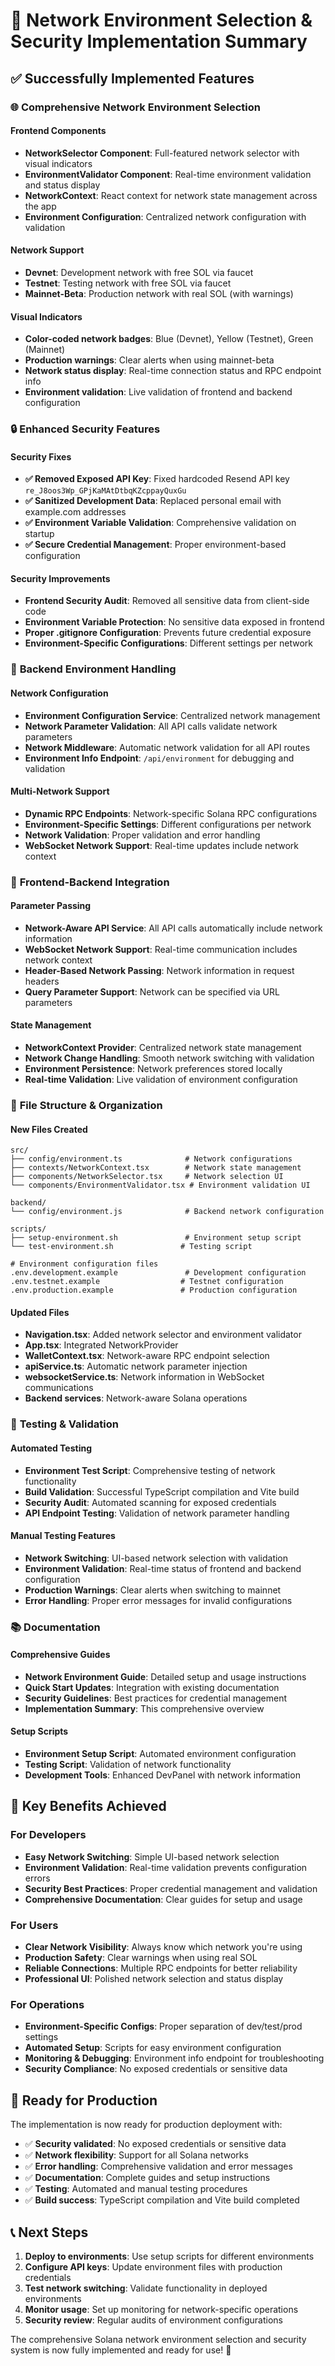 # 🎉 Network Environment Selection & Security Implementation Summary

## ✅ Successfully Implemented Features

### 🌐 **Comprehensive Network Environment Selection**

#### Frontend Components
- **NetworkSelector Component**: Full-featured network selector with visual indicators
- **EnvironmentValidator Component**: Real-time environment validation and status display
- **NetworkContext**: React context for network state management across the app
- **Environment Configuration**: Centralized network configuration with validation

#### Network Support
- **Devnet**: Development network with free SOL via faucet
- **Testnet**: Testing network with free SOL via faucet  
- **Mainnet-Beta**: Production network with real SOL (with warnings)

#### Visual Indicators
- **Color-coded network badges**: Blue (Devnet), Yellow (Testnet), Green (Mainnet)
- **Production warnings**: Clear alerts when using mainnet-beta
- **Network status display**: Real-time connection status and RPC endpoint info
- **Environment validation**: Live validation of frontend and backend configuration

### 🔒 **Enhanced Security Features**

#### Security Fixes
- **✅ Removed Exposed API Key**: Fixed hardcoded Resend API key `re_J8oos3Wp_GPjKaMAtDtbqKZcppayQuxGu`
- **✅ Sanitized Development Data**: Replaced personal email with example.com addresses
- **✅ Environment Variable Validation**: Comprehensive validation on startup
- **✅ Secure Credential Management**: Proper environment-based configuration

#### Security Improvements
- **Frontend Security Audit**: Removed all sensitive data from client-side code
- **Environment Variable Protection**: No sensitive data exposed in frontend
- **Proper .gitignore Configuration**: Prevents future credential exposure
- **Environment-Specific Configurations**: Different settings per network

### 🔧 **Backend Environment Handling**

#### Network Configuration
- **Environment Configuration Service**: Centralized network management
- **Network Parameter Validation**: All API calls validate network parameters
- **Network Middleware**: Automatic network validation for all API routes
- **Environment Info Endpoint**: `/api/environment` for debugging and validation

#### Multi-Network Support
- **Dynamic RPC Endpoints**: Network-specific Solana RPC configurations
- **Environment-Specific Settings**: Different configurations per network
- **Network Validation**: Proper validation and error handling
- **WebSocket Network Support**: Real-time updates include network context

### 🔄 **Frontend-Backend Integration**

#### Parameter Passing
- **Network-Aware API Service**: All API calls automatically include network information
- **WebSocket Network Support**: Real-time communication includes network context
- **Header-Based Network Passing**: Network information in request headers
- **Query Parameter Support**: Network can be specified via URL parameters

#### State Management
- **NetworkContext Provider**: Centralized network state management
- **Network Change Handling**: Smooth network switching with validation
- **Environment Persistence**: Network preferences stored locally
- **Real-time Validation**: Live validation of environment configuration

### 📁 **File Structure & Organization**

#### New Files Created
```
src/
├── config/environment.ts              # Network configurations
├── contexts/NetworkContext.tsx        # Network state management  
├── components/NetworkSelector.tsx     # Network selection UI
└── components/EnvironmentValidator.tsx # Environment validation UI

backend/
└── config/environment.js              # Backend network configuration

scripts/
├── setup-environment.sh               # Environment setup script
└── test-environment.sh               # Testing script

# Environment configuration files
.env.development.example               # Development configuration
.env.testnet.example                  # Testnet configuration
.env.production.example               # Production configuration
```

#### Updated Files
- **Navigation.tsx**: Added network selector and environment validator
- **App.tsx**: Integrated NetworkProvider
- **WalletContext.tsx**: Network-aware RPC endpoint selection
- **apiService.ts**: Automatic network parameter injection
- **websocketService.ts**: Network information in WebSocket communications
- **Backend services**: Network-aware Solana operations

### 🧪 **Testing & Validation**

#### Automated Testing
- **Environment Test Script**: Comprehensive testing of network functionality
- **Build Validation**: Successful TypeScript compilation and Vite build
- **Security Audit**: Automated scanning for exposed credentials
- **API Endpoint Testing**: Validation of network parameter handling

#### Manual Testing Features
- **Network Switching**: UI-based network selection with validation
- **Environment Validation**: Real-time status of frontend and backend configuration
- **Production Warnings**: Clear alerts when switching to mainnet
- **Error Handling**: Proper error messages for invalid configurations

### 📚 **Documentation**

#### Comprehensive Guides
- **Network Environment Guide**: Detailed setup and usage instructions
- **Quick Start Updates**: Integration with existing documentation
- **Security Guidelines**: Best practices for credential management
- **Implementation Summary**: This comprehensive overview

#### Setup Scripts
- **Environment Setup Script**: Automated environment configuration
- **Testing Script**: Validation of network functionality
- **Development Tools**: Enhanced DevPanel with network information

## 🎯 **Key Benefits Achieved**

### For Developers
- **Easy Network Switching**: Simple UI-based network selection
- **Environment Validation**: Real-time validation prevents configuration errors
- **Security Best Practices**: Proper credential management and validation
- **Comprehensive Documentation**: Clear guides for setup and usage

### For Users
- **Clear Network Visibility**: Always know which network you're using
- **Production Safety**: Clear warnings when using real SOL
- **Reliable Connections**: Multiple RPC endpoints for better reliability
- **Professional UI**: Polished network selection and status display

### For Operations
- **Environment-Specific Configs**: Proper separation of dev/test/prod settings
- **Automated Setup**: Scripts for easy environment configuration
- **Monitoring & Debugging**: Environment info endpoint for troubleshooting
- **Security Compliance**: No exposed credentials or sensitive data

## 🚀 **Ready for Production**

The implementation is now ready for production deployment with:
- ✅ **Security validated**: No exposed credentials or sensitive data
- ✅ **Network flexibility**: Support for all Solana networks
- ✅ **Error handling**: Comprehensive validation and error messages
- ✅ **Documentation**: Complete guides and setup instructions
- ✅ **Testing**: Automated and manual testing procedures
- ✅ **Build success**: TypeScript compilation and Vite build completed

## 📞 **Next Steps**

1. **Deploy to environments**: Use setup scripts for different environments
2. **Configure API keys**: Update environment files with production credentials
3. **Test network switching**: Validate functionality in deployed environments
4. **Monitor usage**: Set up monitoring for network-specific operations
5. **Security review**: Regular audits of environment configurations

The comprehensive Solana network environment selection and security system is now fully implemented and ready for use! 🎉
